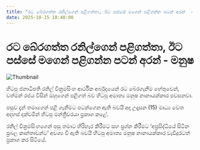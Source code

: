 ```yaml
---
title: "රට බේරගත්ත රනිල්ගෙන් පළිගත්තා, ඊට පස්සේ මගෙන් පළිගන්න පටන් අරන්  - මනුෂ"
date: 2025-10-15 18:40:00
---
```


# රට බේරගත්ත රනිල්ගෙන් පළිගත්තා, ඊට පස්සේ මගෙන් පළිගන්න පටන් අරන්  - මනුෂ

![Thumbnail](https://helakuru.sgp1.cdn.digitaloceanspaces.com/esana/images/lib/manusha-nanayakkara-media.jpg)

හිටපු ජනාධිපති රනිල් වික්‍රමසිංහ ආර්ථික අර්බුදයෙන් රට බේරගැනී‍ම හේතුවෙන්, වත්මන් රජය විසින් ඔහුගෙන් පළිගත් බව හිටපු අමාත්‍ය මනුෂ නානායක්කාර පවසනවා.

පසුව දැන් තමාගෙන් පළි ගැනීමට පටන්ගෙන ඇති බවයි අද උදෑසන (15) මාධ්‍ය වෙත අදහස් දක්වමින් හිටපු මන්ත්‍රීවරයා ප්‍රකාශ කළේ.

රනිල් වික්‍රමසිංහගෙන් පසු තමාට හිරිහැර කිරීමට සහ ප්‍රශ්න කිරීමට ‘අප්‍රසිද්ධියේ සිටින ප්‍රබල කාන්තාවන්ට’ අවශ්‍ය වී ඇති බවයි හිටපු අමාත්‍ය මනූෂ නානායක්කාර වැඩිදුරටත් ප්‍රකාශ කර සිටියේ.

